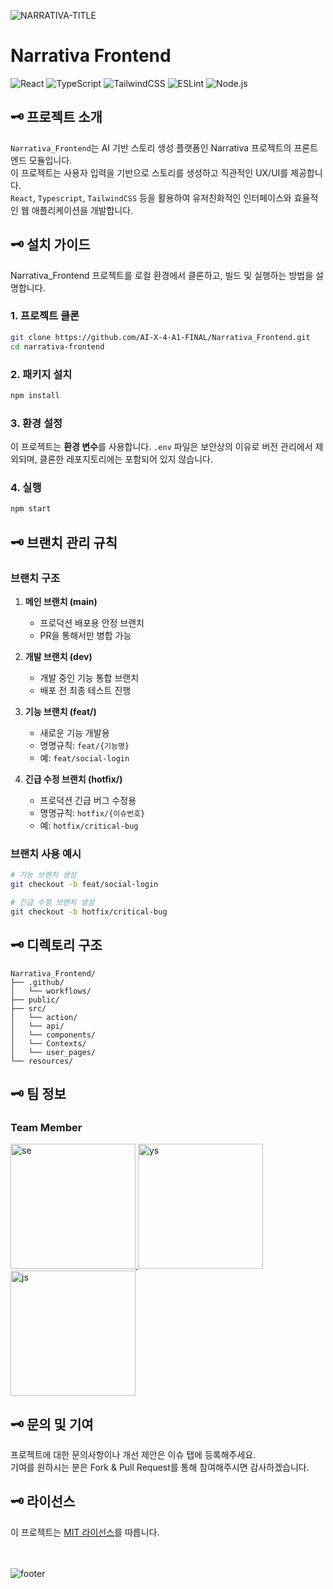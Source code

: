 ![NARRATIVA-TITLE](https://github.com/user-attachments/assets/97538156-f202-4b48-8543-9bbf835fda0e)

# Narrativa Frontend

![React](https://img.shields.io/badge/React-18.3.1-61DAFB?style=for-the-badge&logo=react&logoColor=white)
![TypeScript](https://img.shields.io/badge/TypeScript-5.6.3-3178C6?style=for-the-badge&logo=typescript&logoColor=white)
![TailwindCSS](https://img.shields.io/badge/TailwindCSS-3.4.15-06B6D4?style=for-the-badge&logo=tailwindcss&logoColor=white)
![ESLint](https://img.shields.io/badge/ESLint-8.57.1-4B32C3?style=for-the-badge&logo=eslint&logoColor=white)
![Node.js](https://img.shields.io/badge/Node.js-20.8.0-339933?style=for-the-badge&logo=nodedotjs&logoColor=white)

## 🗝️ 프로젝트 소개

`Narrativa_Frontend`는 AI 기반 스토리 생성 플랫폼인 Narrativa 프로젝트의 프론트엔드 모듈입니다.<br />
이 프로젝트는 사용자 입력을 기반으로 스토리를 생성하고 직관적인 UX/UI를 제공합니다.<br />
`React`, `Typescript`, `TailwindCSS` 등을 활용하여 유저친화적인 인터페이스와 효율적인 웹 애플리케이션을 개발합니다. <br />

## 🗝️ 설치 가이드

Narrativa_Frontend 프로젝트를 로컬 환경에서 클론하고, 빌드 및 실행하는 방법을 설명합니다.

### 1. 프로젝트 클론

```bash
git clone https://github.com/AI-X-4-A1-FINAL/Narrativa_Frontend.git
cd narrativa-frontend
```

### 2. 패키지 설치

```bash
npm install
```

### 3. 환경 설정

이 프로젝트는 **환경 변수**를 사용합니다. `.env` 파일은 보안상의 이유로 버전 관리에서 제외되며, 클론한 레포지토리에는 포함되어 있지 않습니다.

### 4. 실행

```bash
npm start
```

## 🗝️ 브랜치 관리 규칙

### 브랜치 구조

1. **메인 브랜치 (main)**

   - 프로덕션 배포용 안정 브랜치
   - PR을 통해서만 병합 가능

2. **개발 브랜치 (dev)**

   - 개발 중인 기능 통합 브랜치
   - 배포 전 최종 테스트 진행

3. **기능 브랜치 (feat/)**

   - 새로운 기능 개발용
   - 명명규칙: `feat/{기능명}`
   - 예: `feat/social-login`

4. **긴급 수정 브랜치 (hotfix/)**
   - 프로덕션 긴급 버그 수정용
   - 명명규칙: `hotfix/{이슈번호}`
   - 예: `hotfix/critical-bug`

### 브랜치 사용 예시

```bash
# 기능 브랜치 생성
git checkout -b feat/social-login

# 긴급 수정 브랜치 생성
git checkout -b hotfix/critical-bug
```

## 🗝️ 디렉토리 구조

```
Narrativa_Frontend/
├── .github/
│   └── workflows/
├── public/
├── src/
│   └── action/
│   └── api/
│   └── components/
│   └── Contexts/
│   └── user_pages/
└── resources/
```

## 🗝️ 팀 정보

### **Team Member**

<a href="https://github.com/shaneee123" target="_blank">
  <img src="https://github.com/user-attachments/assets/6ec7ec21-a9b1-4ebe-932f-c78064dcabe7" 
       alt="se" 
       width="200" 
       height="auto" 
       style="max-width: 100%; height: auto;">
</a>
<a href="https://github.com/Yesssung" target="_blank">
  <img src="https://github.com/user-attachments/assets/2ce88918-3e99-4dba-97c1-ef54d0cd4d48" 
       alt="ys" 
       width="200" 
       height="auto" 
       style="max-width: 100%; height: auto;">
</a>
<a href="https://github.com/Bigdata92" target="_blank">
  <img src="https://github.com/user-attachments/assets/6a1bbf66-b4d6-40b2-afc9-113e37d78884" 
       alt="js" 
       width="200" 
       height="auto" 
       style="max-width: 100%; height: auto;">
</a>

## 🗝️ 문의 및 기여

프로젝트에 대한 문의사항이나 개선 제안은 이슈 탭에 등록해주세요.<br />
기여를 원하시는 분은 Fork & Pull Request를 통해 참여해주시면 감사하겠습니다.

## 🗝️ 라이선스

이 프로젝트는 [MIT 라이선스](LICENSE)를 따릅니다.

<br /><br />
![footer](https://github.com/user-attachments/assets/c30abbd9-8e89-4a4e-8823-33fe0cf843c9)
